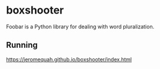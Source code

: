 # boxshooter

Foobar is a Python library for dealing with word pluralization.

## Running

https://jeromequah.github.io/boxshooter/index.html
